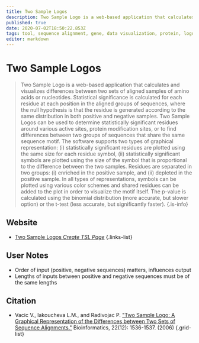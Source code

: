 ```yaml
---
title: Two Sample Logos
description: Two Sample Logo is a web-based application that calculates and visualizes differences between two sets of aligned samples of amino acids or nucleotides.
published: true
date: 2020-07-02T18:50:22.853Z
tags: tool, sequence alignment, gene, data visualization, protein, logo
editor: markdown
---
```


# Two Sample Logos

> Two Sample Logo is a web-based application that calculates and visualizes differences between two sets of aligned samples of amino acids or nucleotides. Statistical significance is calculated for each residue at each position in the aligned groups of sequences, where the null hypothesis is that the residue is generated according to the same distribution in both positive and negative samples. Two Sample Logos can be used to determine statistically significant residues around various active sites, protein modification sites, or to find differences between two groups of sequences that share the same sequence motif.
&NewLine;
The software supports two types of graphical representation: (i) statistically significant residues are plotted using the same size for each residue symbol, (ii) statistically significant symbols are plotted using the size of the symbol that is proportional to the difference between the two samples. Residues are separated in two groups: (i) enriched in the positive sample, and (ii) depleted in the positive sample. In all types of representations, symbols can be plotted using various color schemes and shared residues can be added to the plot in order to visualize the motif itself. The p-value is calculated using the binomial distribution (more accurate, but slower option) or the t-test (less accurate, but significantly faster).
{.is-info}



## Website

- [Two Sample Logos *Create TSL Page*](http://www.twosamplelogo.org/cgi-bin/tsl/tsl.cgi)
{.links-list}

## User Notes

- Order of input (positive, negative sequences) matters, influences output
- Lengths of inputs between positive and negative sequences must be of the same lengths

## Citation

- Vacic V., Iakoucheva L.M., and Radivojac P. ["Two Sample Logo: A Graphical Representation of the Differences between Two Sets of Sequence Alignments."](https://academic.oup.com/bioinformatics/article/22/12/1536/207720) Bioinformatics, 22(12): 1536-1537. (2006) 
{.grid-list}